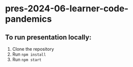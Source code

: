 # pres-2024-06-learner-code-pandemics

## To run presentation locally:

1. Clone the repository
2. Run `npm install` 
3. Run `npm start`